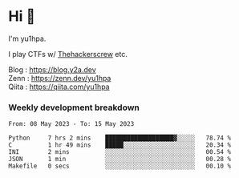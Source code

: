 # Hi 👋

I'm yu1hpa.

I play CTFs w/ [Thehackerscrew](https://www.thehackerscrew.team/) etc.

Blog : https://blog.y2a.dev  
Zenn : https://zenn.dev/yu1hpa  
Qiita : https://qiita.com/yu1hpa  

### Weekly development breakdown

<!--START_SECTION:waka-->

```text
From: 08 May 2023 - To: 15 May 2023

Python     7 hrs 2 mins    ███████████████████▓░░░░░   78.74 %
C          1 hr 49 mins    █████░░░░░░░░░░░░░░░░░░░░   20.34 %
INI        2 mins          ░░░░░░░░░░░░░░░░░░░░░░░░░   00.54 %
JSON       1 min           ░░░░░░░░░░░░░░░░░░░░░░░░░   00.28 %
Makefile   0 secs          ░░░░░░░░░░░░░░░░░░░░░░░░░   00.10 %
```

<!--END_SECTION:waka-->

